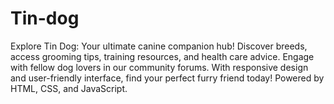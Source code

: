 # Tin-dog
Explore Tin Dog: Your ultimate canine companion hub! Discover breeds, access grooming tips, training resources, and health care advice. Engage with fellow dog lovers in our community forums. With responsive design and user-friendly interface, find your perfect furry friend today! Powered by HTML, CSS, and JavaScript.
